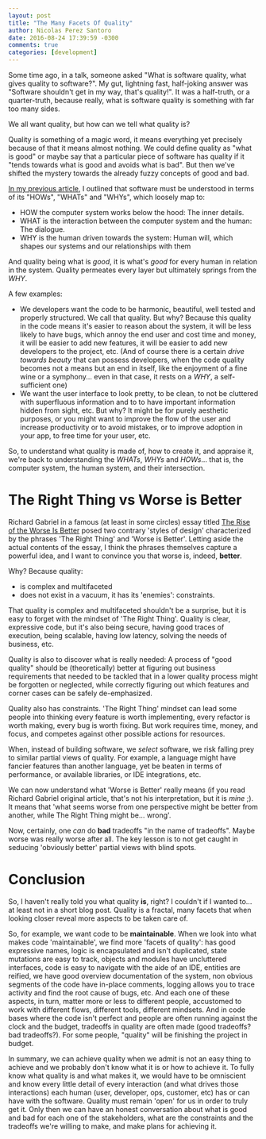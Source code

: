 ```yaml
---
layout: post
title: "The Many Facets Of Quality"
author: Nicolas Perez Santoro
date: 2016-08-24 17:39:59 -0300
comments: true
categories: [development]
---
```


Some time ago, in a talk, someone asked "What is software quality, what gives quality to software?". My gut, lightning fast, half-joking answer was "Software shouldn't get in my way, that's quality!".
It was a half-truth, or a quarter-truth, because really, what is software quality is something with far too many sides.

We all want quality, but how can we tell what quality is?

<!-- more -->

Quality is something of a magic word, it means everything yet precisely because of that it means almost nothing.
We could define quality as "what is good" or maybe say that a particular piece of software has quality if it "tends towards what is good and avoids what is bad". But then we've shifted the mystery towards the already fuzzy concepts of good and bad.

[In my previous article](https://blog.10pines.com/2016/02/17/how-what-why-the-three-essences-of-software-development/), I outlined that software must be understood in terms of its "HOWs", "WHATs" and "WHYs", which loosely map to:

- HOW the computer system works below the hood: The inner details.
- WHAT is the interaction between the computer system and the human: The dialogue.
- WHY is the human driven towards the system: Human will, which shapes our systems and our relationships with them

And quality being what is _good_, it is what's _good_ for every human in relation in the system. Quality permeates every layer but ultimately springs from the _WHY_.

A few examples:

- We developers want the code to be harmonic, beautiful, well tested and properly structured. We call that quality. But why? Because this quality in the code means it's easier to reason about the system, it will be less likely to have bugs, which annoy the end user and cost time and money, it will be easier to add new features, it will be easier to add new developers to the project, etc. (And of course there is a certain _drive towards beauty_ that can possess developers, when the code quality becomes not a means but an end in itself, like the enjoyment of a fine wine or a symphony... even in that case, it rests on a _WHY_, a self-sufficient one)
- We want the user interface to look pretty, to be clean, to not be cluttered with superfluous information and to to have important information hidden from sight, etc. But why? It might be for purely aesthetic purposes, or you might want to improve the flow of the user and increase productivity or to avoid mistakes, or to improve adoption in your app, to free time for your user, etc.

So, to understand what quality is made of, how to create it, and appraise it, we're back to understanding the _WHATs_, _WHYs_ and _HOWs_... that is, the computer system, the human system, and their intersection.

# The Right Thing vs Worse is Better

Richard Gabriel in a famous (at least in some circles) essay titled [The Rise of the Worse Is Better](https://www.jwz.org/doc/worse-is-better.html) posed two contrary 'styles of design' characterized by the phrases 'The Right Thing' and 'Worse is Better'. Letting aside the actual contents of the essay, I think the phrases themselves capture a powerful idea, and I want to convince you that worse is, indeed, **better**.

Why? Because quality:

- is complex and multifaceted
- does not exist in a vacuum, it has its 'enemies': constraints.

That quality is complex and multifaceted shouldn't be a surprise, but it is easy to forget with the mindset of 'The Right Thing'. Quality is clear, expressive code, but it's also being secure, having good traces of execution, being scalable, having low latency, solving the needs of business, etc.

Quality is also to discover what is really needed: A process of "good quality" should be (theoretically) better at figuring out business requirements that needed to be tackled that in a lower quality process might be forgotten or neglected, while correctly figuring out which features and corner cases can be safely de-emphasized.

Quality also has constraints. 'The Right Thing' mindset can lead some people into thinking every feature is worth implementing, every refactor is worth making, every bug is worth fixing. But work requires time, money, and focus, and competes against other possible actions for resources.

When, instead of building software, we _select_ software, we risk falling prey to similar partial views of quality. For example, a language might have fancier features than another language, yet be beaten in terms of performance, or available libraries, or IDE integrations, etc.

We can now understand what 'Worse is Better' really means (if you read Richard Gabriel original article, that's not his interpretation, but it is _mine_ ;). It means that 'what seems worse from one perspective might be better from another, while The Right Thing might be... wrong'.

Now, certainly, one _can_ do **bad** tradeoffs "in the name of tradeoffs". Maybe worse was really worse after all. The key lesson is to not get caught in seducing 'obviously better' partial views with blind spots.

# Conclusion

So, I haven't really told you what quality **is**, right? I couldn't if I wanted to... at least not in a short blog post. Quality is a fractal, many facets that when looking closer reveal more aspects to be taken care of.

So, for example, we want code to be **maintainable**. When we look into what makes code 'maintainable', we find more 'facets of quality': has good expressive names, logic is encapsulated and isn't duplicated, state mutations are easy to track, objects and modules have uncluttered interfaces, code is easy to navigate with the aide of an IDE, entities are reified, we have good overview documentation of the system, non obvious segments of the code have in-place comments, logging allows you to trace activity and find the root cause of bugs, etc. And each one of these aspects, in turn, matter more or less to different people, accustomed to work with different flows, different tools, different mindsets. And in code bases where the code isn't perfect and people are often running against the clock and the budget, tradeoffs in quality are often made (good tradeoffs? bad tradeoffs?). For some people, "quality" will be finishing the project in budget.

In summary, we can achieve quality when we admit is not an easy thing to achieve and we probably don't know what it is or how to achieve it. To fully know what quality is and what makes it, we would have to be omniscient and know every little detail of every interaction (and what drives those interactions) each human (user, developer, ops, customer, etc) has or can have with the software. Quality must remain 'open' for us in order to truly get it. Only then we can have an honest conversation about what is good and bad for each one of the stakeholders, what are the constraints and the tradeoffs we're willing to make, and make plans for achieving it.
